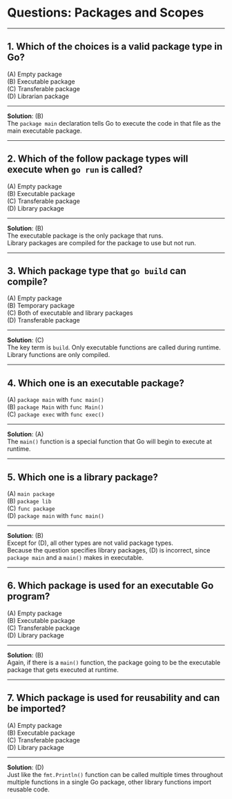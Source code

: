 # Questions: Packages and Scopes

---
## 1. Which of the choices is a valid package type in Go?
(A) Empty package <br>
(B) Executable package <br>
(C) Transferable package <br>
(D) Librarian package <br>

---
**Solution**: (B) <br>
The `package main` declaration tells Go to execute the code in that file as the main executable package.

---
## 2. Which of the follow package types will execute when `go run` is called?
(A) Empty package <br>
(B) Executable package <br>
(C) Transferable package <br>
(D) Library package <br>

---
**Solution**: (B) <br>
The executable package is the only package that runs. <br>
Library packages are compiled for the package to use but not run. <br>

---
## 3. Which package type that `go build` can compile?
(A) Empty package <br>
(B) Temporary package <br>
(C) Both of executable and library packages  <br>
(D) Transferable package <br>

---
**Solution**: (C) <br>
The key term is `build`. Only executable functions are called during runtime. 
<br>
Library functions are only compiled.

---
## 4. Which one is an executable package?
(A) `package main` with `func main()` <br>
(B) `package Main` with `func Main()` <br>
(C) `package exec` with `func exec()` <br>

---
**Solution**: (A) <br>
The `main()` function is a special function that Go will begin to execute at runtime.

---
## 5. Which one is a library package?
(A) `main package` <br>
(B) `package lib`  <br>
(C) `func package` <br>
(D) `package main` with `func main()` <br>

---
**Solution**: (B) <br>
Except for (D), all other types are not valid package types. <br>
Because the question specifies library packages, (D) is incorrect, since `package main` and a `main()` makes in executable.

---
## 6. Which package is used for an executable Go program?
(A) Empty package <br>
(B) Executable package <br>
(C) Transferable package <br>
(D) Library package <br>

---
**Solution**: (B) <br>
Again, if there is a `main()` function, the package going to be the executable package that gets executed at runtime.

---
## 7. Which package is used for reusability and can be imported? 
(A) Empty package <br>
(B) Executable package  <br>
(C) Transferable package <br>
(D) Library package <br>

---
**Solution**: (D) <br>
Just like the `fmt.Println()` function can be called multiple times throughout multiple functions in a single Go package, other library functions import reusable code.